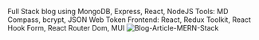 Full Stack blog using MongoDB, Express, React, NodeJS
Tools: MD Compass, bcrypt, JSON Web Token
Frontend: React, Redux Toolkit, React Hook Form, React Router Dom, MUI
![Blog-Article-MERN-Stack](https://github.com/vika-eduardovna/MERN_blog_backend/assets/95303023/5a3cdeb9-4753-45b9-9eac-123938b1c897)
